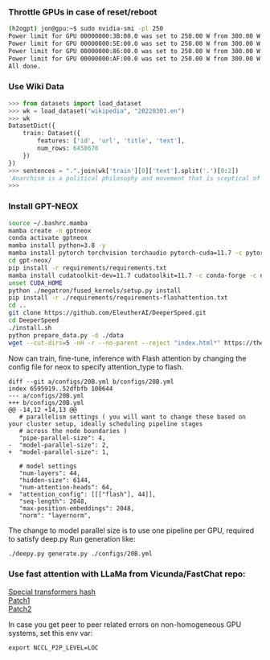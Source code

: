 ### Throttle GPUs in case of reset/reboot

```bash
(h2ogpt) jon@gpu:~$ sudo nvidia-smi -pl 250
Power limit for GPU 00000000:3B:00.0 was set to 250.00 W from 300.00 W.
Power limit for GPU 00000000:5E:00.0 was set to 250.00 W from 300.00 W.
Power limit for GPU 00000000:86:00.0 was set to 250.00 W from 300.00 W.
Power limit for GPU 00000000:AF:00.0 was set to 250.00 W from 300.00 W.
All done.
```


### Use Wiki Data

```python
>>> from datasets import load_dataset
>>> wk = load_dataset("wikipedia", "20220301.en")
>>> wk
DatasetDict({
    train: Dataset({
        features: ['id', 'url', 'title', 'text'],
        num_rows: 6458670
    })
})
>>> sentences = ".".join(wk['train'][0]['text'].split('.')[0:2])
'Anarchism is a political philosophy and movement that is sceptical of authority and rejects all involuntary, coercive forms of hierarchy. Anarchism calls for the abolition of the state, which it holds to be unnecessary, undesirable, and harmful'
>>> 
```

### Install GPT-NEOX
```bash
source ~/.bashrc.mamba
mamba create -n gptneox
conda activate gptneox
mamba install python=3.8 -y
mamba install pytorch torchvision torchaudio pytorch-cuda=11.7 -c pytorch -c nvidia -y
cd gpt-neox/
pip install -r requirements/requirements.txt
mamba install cudatoolkit-dev=11.7 cudatoolkit=11.7 -c conda-forge -c nvidia -y
unset CUDA_HOME
python ./megatron/fused_kernels/setup.py install
pip install -r ./requirements/requirements-flashattention.txt
cd ..
git clone https://github.com/EleutherAI/DeeperSpeed.git
cd DeeperSpeed
./install.sh
python prepare_data.py -d ./data
wget --cut-dirs=5 -nH -r --no-parent --reject "index.html*" https://the-eye.eu/public/AI/models/GPT-NeoX-20B/slim_weights/ -P 20B_checkpoints
```
Now can train, fine-tune, inference with Flash attention by changing the config file for neox to specify attention_type to flash.
```git
diff --git a/configs/20B.yml b/configs/20B.yml
index 6595919..52dfbfb 100644
--- a/configs/20B.yml
+++ b/configs/20B.yml
@@ -14,12 +14,13 @@
   # parallelism settings ( you will want to change these based on your cluster setup, ideally scheduling pipeline stages
   # across the node boundaries )
   "pipe-parallel-size": 4,
-  "model-parallel-size": 2,
+  "model-parallel-size": 1,
 
   # model settings
   "num-layers": 44,
   "hidden-size": 6144,
   "num-attention-heads": 64,
+  "attention_config": [[["flash"], 44]],
   "seq-length": 2048,
   "max-position-embeddings": 2048,
   "norm": "layernorm",
```
The change to model parallel size is to use one pipeline per GPU, required to satisfy deep.py
Run generation like:
```bash
./deepy.py generate.py ./configs/20B.yml
```

### Use fast attention with LLaMa from Vicunda/FastChat  repo:
[Special transformers hash](https://github.com/lm-sys/FastChat#install)<br />
[Patch1](https://github.com/lm-sys/FastChat/blob/main/fastchat/train/llama_flash_attn_monkey_patch.py)<br />
[Patch2](https://github.com/lm-sys/FastChat/blob/main/fastchat/train/train_mem.py#L5)<br />


In case you get peer to peer related errors on non-homogeneous GPU systems, set this env var:
```
export NCCL_P2P_LEVEL=LOC
```
